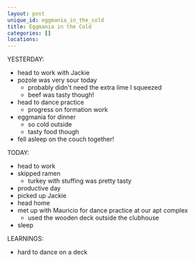 ```yaml
---
layout: post
unique_id: eggmania_in_the_cold
title: Eggmania in the Cold
categories: []
locations: 
---
```


YESTERDAY:
* head to work with Jackie
* pozole was very sour today
  * probably didn't need the extra lime I squeezed
  * beef was tasty though!
* head to dance practice
  * progress on formation work
* eggmania for dinner
  * so cold outside
  * tasty food though
* fell asleep on the couch together!

TODAY:
* head to work
* skipped ramen
  * turkey with stuffing was pretty tasty
* productive day
* picked up Jackie
* head home
* met up with Mauricio for dance practice at our apt complex
  * used the wooden deck outside the clubhouse
* sleep

LEARNINGS:
* hard to dance on a deck
